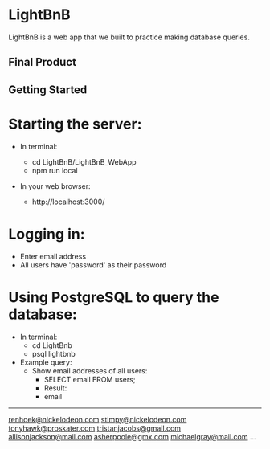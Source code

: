 # LightBnB

LightBnB is a web app that we built to practice making database queries.


## Final Product




## Getting Started

# Starting the server:
- In terminal:
  - cd LightBnB/LightBnB_WebApp
  - npm run local

- In your web browser:
  - http://localhost:3000/

# Logging in:
- Enter email address
- All users have 'password' as their password

# Using PostgreSQL to query the database:
- In terminal:
  - cd LightBnb
  - psql lightbnb
- Example query:
  - Show email addresses of all users:
    - SELECT email FROM users;
    - Result:
    - email              
---------------------------------
 renhoek@nickelodeon.com
 stimpy@nickelodeon.com
 tonyhawk@proskater.com
 tristanjacobs@gmail.com
 allisonjackson@mail.com
 asherpoole@gmx.com
 michaelgray@mail.com
 ...